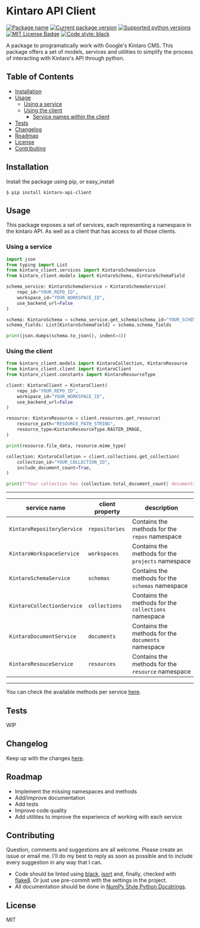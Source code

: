 # Kintaro API Client
[![Package name][package-name]][package-name] [![Current package version][curr-version-badge]][curr-version-badge] [![Supported python versions][python-version-badge]][python-version-badge] [![MIT License Badge][license-badge]][license] [![Code style: black][black-badge]](https://github.com/psf/black)

A package to programatically work with Google's Kintaro CMS.
This package offers a set of models, services and utilities to simplify the process of interacting with Kintaro's API through python.

## Table of Contents
* [Installation](#installation)
* [Usage](#usage)
    * [Using a service](#using-a-service)
    * [Using the client](#using-the-client)
        * [Service names within the client](#service-names-within-the-client)
* [Tests](#tests)
* [Changelog](#changelog)
* [Roadmap](#roadmap)
* [License](#license)
* [Contributing](#contributing)

## Installation
Install the package using pip, or easy_install
```shell
$ pip install kintaro-api-client
```

## Usage
This package exposes a set of services, each representing a namespace in the kintaro API.
As well as a client that has access to all those clients.

### Using a service
```python
import json
from typing import List
from kintaro_client.services import KintaroSchemaService
from kintaro_client.models import KintaroSchema, KintaroSchemaField

schema_service: KintaroSchemaService = KintaroSchemaService(
    repo_id="YOUR_REPO_ID",
    workspace_id="YOUR_WORKSPACE_ID",
    use_backend_url=False
)

schema: KintaroSchema = schema_service.get_schema(schema_id="YOUR_SCHEMA_ID")
schema_fields: List[KintaroSchemaField] = schema.schema_fields

print(json.dumps(schema.to_json(), indent=4))
```

### Using the client
```python
from kintaro_client.models import KintaroCollection, KintaroResource
from kintaro_client.client import KintaroClient
from kintaro_client.constants import KintaroResourceType

client: KintaroClient = KintaroClient(
    repo_id="YOUR_REPO_ID",
    workspace_id="YOUR_WORKSPACE_ID",
    use_backend_url=False
)

resource: KintaroResource = client.resources.get_resource(
    resource_path="RESOURCE_PATH_STRING",
    resource_type=KintaroResourceType.RASTER_IMAGE,
)

print(resource.file_data, resource.mime_type)

collection: KintaroColletion = client.collections.get_collection(
    collection_id="YOUR_COLLECTION_ID",
    include_document_count=True,
)

print(f"Your collection has {collection.total_document_count} documents.")
```
---

service name | client property | description
-------------|-----------------|------------
`KintaroRepositoryService` | `repositories` | Contains the methods for the `repos` namespace
`KintaroWorkspaceService` | `workspaces` | Contains the methods for the `projects` namespace
`KintaroSchemaService` | `schemas` | Contains the methods for the `schemas` namespace
`KintaroCollectionService` | `collections` | Contains the methods for the `collections` namespace
`KintaroDocumentService` | `documents` | Contains the methods for the `documents` namespace
`KintaroResouceService` | `resources` | Contains the methods for the `resource` namespace
--------------------------------------------
You can check the available methods per service [here](./docs/available-methods.md).


## Tests
WIP

## Changelog
Keep up with the changes [here](CHANGELOG.md).

## Roadmap
- Implement the missing namespaces and methods
- Add/improve documentation
- Add tests
- Improve code quality
- Add utilities to improve the experience of working with each service

## Contributing
Question, comments and suggestions are all welcome. Please create an issue or email me.
I'll do my best to reply as soon as possible and to include every suggestion in any way that I can.

- Code should be linted using [black](https://github.com/psf/black), [isort](https://github.com/PyCQA/isort) and, finally, checked with [flake8](https://github.com/PyCQA/flake8). Or just use pre-commit with the settings in the project.
- All documentation should be done in [NumPy Style Python Docstrings](https://sphinxcontrib-napoleon.readthedocs.io/en/latest/example_numpy.html).

## License
MIT

[package-name]: https://img.shields.io/badge/Kintaro%20API%20Client-teal.svg
[curr-version-badge]: https://img.shields.io/badge/version-0.1.0-green.svg
[python-version-badge]: https://img.shields.io/badge/python-%3E=%203.8-red.svg
[license]: ./LICENSE
[license-badge]: https://img.shields.io/badge/license-MIT-blue.svg
[black-badge]: https://img.shields.io/badge/code%20style-black-000000.svg
